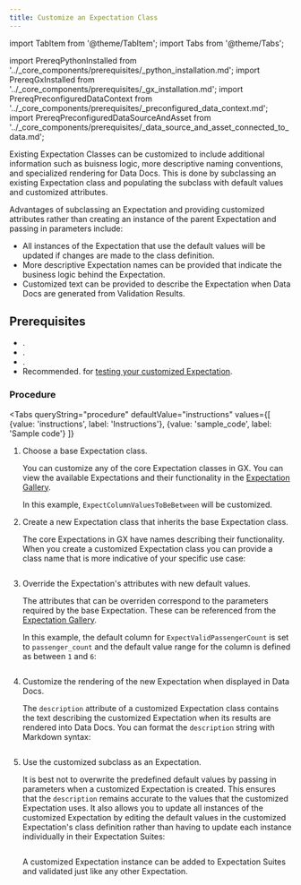 ```yaml
---
title: Customize an Expectation Class
---
```

import TabItem from '@theme/TabItem';
import Tabs from '@theme/Tabs';

import PrereqPythonInstalled from '../_core_components/prerequisites/_python_installation.md';
import PrereqGxInstalled from '../_core_components/prerequisites/_gx_installation.md';
import PrereqPreconfiguredDataContext from '../_core_components/prerequisites/_preconfigured_data_context.md';
import PrereqPreconfiguredDataSourceAndAsset from '../_core_components/prerequisites/_data_source_and_asset_connected_to_data.md';

Existing Expectation Classes can be customized to include additional information such as buisness logic, more descriptive naming conventions, and specialized rendering for Data Docs.  This is done by subclassing an existing Expectation class and populating the subclass with default values and customized attributes.

Advantages of subclassing an Expectation and providing customized attributes rather than creating an instance of the parent Expectation and passing in parameters include:

   - All instances of the Expectation that use the default values will be updated if changes are made to the class definition.
   - More descriptive Expectation names can be provided that indicate the business logic behind the Expectation.
   - Customized text can be provided to describe the Expectation when Data Docs are generated from Validation Results.

<h2>Prerequisites</h2>

- <PrereqPythonInstalled/>.
- <PrereqGxInstalled/>.
- <PrereqPreconfiguredDataContext/>.
- Recommended. <PrereqPreconfiguredDataSourceAndAsset/> for [testing your customized Expectation](/core/define_expectations/test_an_expectation.md).

### Procedure

<Tabs 
   queryString="procedure"
   defaultValue="instructions"
   values={[
      {value: 'instructions', label: 'Instructions'},
      {value: 'sample_code', label: 'Sample code'}
   ]}
>

<TabItem value="instructions" label="Instructions">

1. Choose a base Expectation class.

   You can customize any of the core Expectation classes in GX. You can view the available Expectations and their functionality in the [Expectation Gallery](https://greatexpectations.io/expectations).

   In this example, `ExpectColumnValuesToBeBetween` will be customized.

2. Create a new Expectation class that inherits the base Expectation class.
  
   The core Expectations in GX have names describing their functionality.  When you create a customized Expectation class you can provide a class name that is more indicative of your specific use case:

   ```python title="Python" name="docs/docusaurus/docs/core/customize_expectations/_examples/define_a_custom_expectation_class.py - define a custom Expectation subclass"
   ```

3. Override the Expectation's attributes with new default values.

   The attributes that can be overriden correspond to the parameters required by the base Expectation.  These can be referenced from the [Expectation Gallery](https://greatexpectations.io/expectations).

   In this example, the default column for `ExpectValidPassengerCount` is set to `passenger_count` and the default value range for the column is defined as between `1` and `6`:

   ```python title="Python" name="docs/docusaurus/docs/core/customize_expectations/_examples/define_a_custom_expectation_class.py - define default attributes for a custom Expectation class"
   ```

4. Customize the rendering of the new Expectation when displayed in Data Docs.

   The `description` attribute of a customized Expectation class contains the text describing the customized Expectation when its results are rendered into Data Docs.  You can format the `description` string with Markdown syntax:

   ```python title="Python" name="docs/docusaurus/docs/core/customize_expectations/_examples/define_a_custom_expectation_class.py - define description attribute for a cusom Expectation"
   ```

5. Use the customized subclass as an Expectation.

   It is best not to overwrite the predefined default values by passing in parameters when a customized Expectation is created.  This ensures that the `description` remains accurate to the values that the customized Expectation uses.  It also allows you to update all instances of the customized Expectation by editing the default values in the customized Expectation's class definition rather than having to update each instance individually in their Expectation Suites:

   ```python title="Python" name="docs/docusaurus/docs/core/customize_expectations/_examples/define_a_custom_expectation_class.py - instantiate a Custom Expectation"
   ```

   A customized Expectation instance can be added to Expectation Suites and validated just like any other Expectation.

</TabItem>

<TabItem value="sample_code" label="Sample code">

```python title="Python" name="docs/docusaurus/docs/core/customize_expectations/_examples/define_a_custom_expectation_class.py - full code example"
```

</TabItem>

</Tabs>
